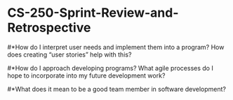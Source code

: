 # CS-250-Sprint-Review-and-Retrospective

#*How do I interpret user needs and implement them into a program? How does creating “user stories” help with this?

#*How do I approach developing programs? What agile processes do I hope to incorporate into my future development work?

#*What does it mean to be a good team member in software development?
